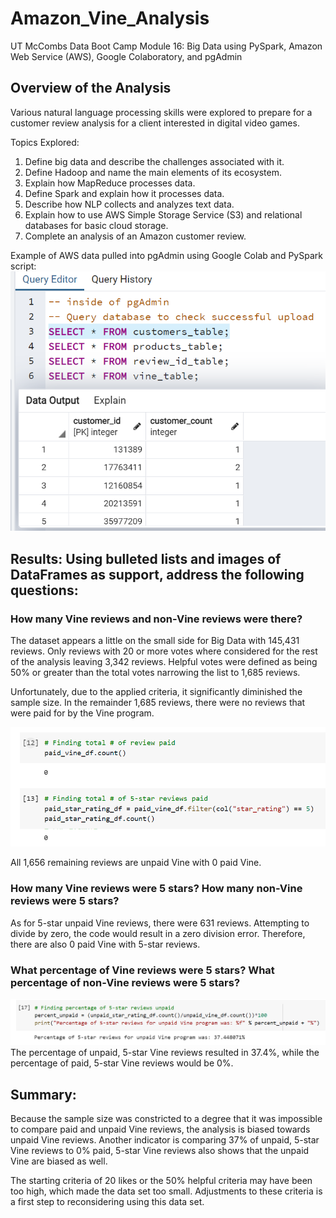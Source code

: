 # Amazon_Vine_Analysis
UT McCombs Data Boot Camp Module 16: Big Data using PySpark, Amazon Web Service (AWS), Google Colaboratory, and pgAdmin

## Overview of the Analysis

Various natural language processing skills were explored to prepare for a customer review analysis for a client interested in digital video games.      

Topics Explored:
1. Define big data and describe the challenges associated with it.
2. Define Hadoop and name the main elements of its ecosystem.
3. Explain how MapReduce processes data.
4. Define Spark and explain how it processes data.
5. Describe how NLP collects and analyzes text data.
6. Explain how to use AWS Simple Storage Service (S3) and relational databases for basic cloud storage.
7. Complete an analysis of an Amazon customer review.

Example of AWS data pulled into pgAdmin using Google Colab and PySpark script:      
![Pic 1](https://github.com/Baylex/Amazon_Vine_Analysis/blob/main/Images/dev1_customer_table.PNG)

## Results: Using bulleted lists and images of DataFrames as support, address the following questions:

### How many Vine reviews and non-Vine reviews were there?
The dataset appears a little on the small side for Big Data with 145,431 reviews.
Only reviews with 20 or more votes where considered for the rest of the analysis leaving 3,342 reviews. 
Helpful votes were defined as being 50% or greater than the total votes narrowing the list to 1,685 reviews.

Unfortunately, due to the applied criteria, it significantly diminished the sample size.  In the remainder 1,685 reviews, there were no reviews that were paid for by the Vine program.     

![Pic 2](https://github.com/Baylex/Amazon_Vine_Analysis/blob/main/Images/dev2_count_is_zero.PNG)     

All 1,656 remaining reviews are unpaid Vine with 0 paid Vine.  

### How many Vine reviews were 5 stars? How many non-Vine reviews were 5 stars?     
As for 5-star unpaid Vine reviews, there were 631 reviews.  Attempting to divide by zero, the code would result in a zero division error.  Therefore, there are also 0 paid Vine with 5-star reviews.     

### What percentage of Vine reviews were 5 stars? What percentage of non-Vine reviews were 5 stars?   
![Pic 3](https://github.com/Baylex/Amazon_Vine_Analysis/blob/main/Images/dev2_vine_reviews_no.PNG)   
The percentage of unpaid, 5-star Vine reviews resulted in 37.4%, while the percentage of paid, 5-star Vine reviews would be 0%.   

## Summary:

Because the sample size was constricted to a degree that it was impossible to compare paid and unpaid Vine reviews, the analysis is biased towards unpaid Vine reviews.  Another indicator is comparing 37% of unpaid, 5-star Vine reviews to 0% paid, 5-star Vine reviews also shows that the unpaid Vine are biased as well.

The starting criteria of 20 likes or the 50% helpful criteria may have been too high, which made the data set too small.  Adjustments to these criteria is a first step to reconsidering using this data set.
